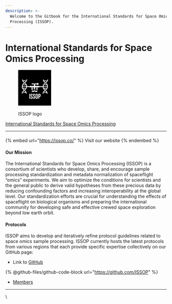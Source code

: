 ```yaml
---
description: >-
  Welcome to the Gitbook for the International Standards for Space Omics
  Processing (ISSOP).
---
```


# International Standards for Space Omics Processing

<figure><img src=".gitbook/assets/image (4).png" alt=""><figcaption><p>ISSOP logo</p></figcaption></figure>

[International Standards for Space Omics Processing](https://issop.astrobotany.com/)

***

####

{% embed url="https://issop.co/" %}
Visit our website
{% endembed %}

#### Our Mission

The International Standards for Space Omics Processing (ISSOP) is a consortium of scientists who develop, share, and encourage sample processing standardization and metadata normalization of spaceflight “omics” experiments. We aim to optimize the conditions for scientists and the general public to derive valid hypotheses from these precious data by reducing confounding factors and increasing interoperability at the global level. Our standardization efforts are crucial for understanding the effects of spaceflight on biological organisms and preparing the international community for developing safe and effective crewed space exploration beyond low earth orbit.

#### Protocols

ISSOP aims to develop and iteratively refine protocol guidelines related to space omics sample processing. ISSOP currently hosts the latest protocols from various regions that each provide specific expertise collectively on our GitHub page:

* Link to [GitHub](https://github.com/ISSOP)

{% @github-files/github-code-block url="https://github.com/ISSOP" %}

* [Members](https://issop.astrobotany.com/members/)



***

\

